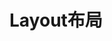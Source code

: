 # Layout布局

<ClientOnly>
  <basic-layout></basic-layout>
</ClientOnly>

<basic-layout-attr></basic-layout-attr>
